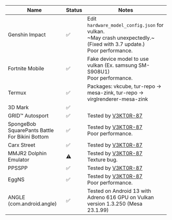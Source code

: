 | Name                                            | Status | Notes                                                                                                                     |
|-------------------------------------------------|--------|---------------------------------------------------------------------------------------------------------------------------|
| Genshin Impact                                  | ✅     | Edit `hardware_model_config.json` for vulkan.<br>~May crash unexpectedly.~(Fixed with 3.7 update.)<br>Poor performance.   |
| Fortnite Mobile                                 | ✅     | Fake device model to use vulkan (Ex. samsung SM-S908U1)<br>Poor performance.                                              |
| Termux                                          | ✅     | Packages: vkcube, tur-repo -> mesa-zink, tur-repo -> virglrenderer-mesa-zink                                              |
| 3D Mark                                         | ✅     |                                                                                                                           |
| GRID™ Autosport                                 | ✅     | Tested by [V3KT0R-87](//github.com/V3KT0R-87)                                                                             |
| SpongeBob SquarePants Battle For Bikini Bottom  | ✅     | Tested by [V3KT0R-87](//github.com/V3KT0R-87)<br>Poor performance.                                                        |
| Carx Street                                     | ✅     | Tested by [V3KT0R-87](//github.com/V3KT0R-87)                                                                             |
| MMJR2 Dolphin Emulator                          | ⚠️     | Tested by [V3KT0R-87](//github.com/V3KT0R-87)<br>Texture bug.                                                             |
| PPSSPP                                          | ✅     | Tested by [V3KT0R-87](//github.com/V3KT0R-87)                                                                             |
| EggNS                                           | ✅     | Tested by [V3KT0R-87](//github.com/V3KT0R-87)<br>Poor performance.                                                        |
| ANGLE (com.android.angle)                       | ✅     | Tested on Android 13 with Adreno 616 GPU on Vulkan version 1.3.250 (Mesa 23.1.99)                                         |

